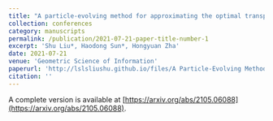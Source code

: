 ```yaml
---
title: "A particle-evolving method for approximating the optimal transport plan"
collection: conferences
category: manuscripts
permalink: /publication/2021-07-21-paper-title-number-1
excerpt: 'Shu Liu*, Haodong Sun*, Hongyuan Zha'
date: 2021-07-21
venue: 'Geometric Science of Information'
paperurl: 'http://lslsliushu.github.io/files/A Particle-Evolving Method for Approximating the Optimal Transport Plan.pdf'
citation: ''
---
```

A complete version is available at [https://arxiv.org/abs/2105.06088](https://arxiv.org/abs/2105.06088).

